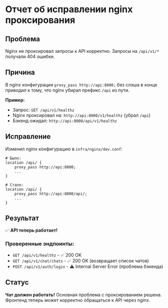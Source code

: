 # Отчет об исправлении nginx проксирования

## Проблема
Nginx не проксировал запросы к API корректно. Запросы на `/api/v1/*` получали 404 ошибки.

## Причина
В nginx конфигурации `proxy_pass http://api:8000;` без слэша в конце приводил к тому, что nginx убирал префикс `/api` из пути.

**Пример:**
- Запрос: `GET /api/v1/healthz`
- Nginx проксировал на: `http://api:8000/v1/healthz` (убрал `/api`)
- Бэкенд ожидал: `http://api:8000/api/v1/healthz`

## Исправление
Изменил nginx конфигурацию в `infra/nginx/dev.conf`:

```nginx
# Было:
location /api/ {
    proxy_pass http://api:8000;
    ...
}

# Стало:
location /api/ {
    proxy_pass http://api:8000/api/;
    ...
}
```

## Результат
✅ **API теперь работает!**

### Проверенные эндпоинты:
- `GET /api/v1/healthz` - ✅ 200 OK
- `GET /api/v1/chat/chats` - ✅ 200 OK (возвращает список чатов)
- `POST /api/v1/auth/login` - ⚠️ Internal Server Error (проблема бэкенда)

## Статус
**Чат должен работать!** Основная проблема с проксированием решена. Фронтенд теперь может корректно обращаться к API через nginx.
